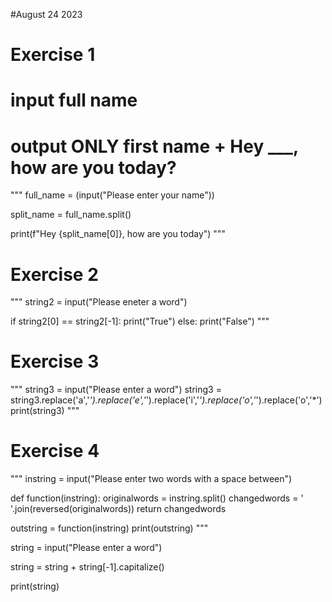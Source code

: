 #August 24 2023

# Exercise 1
# input full name
# output ONLY first name + Hey ___, how are you today?
"""
full_name = (input("Please enter your name"))

split_name = full_name.split()

print(f"Hey {split_name[0]}, how are you today")
"""

# Exercise 2
"""
string2 = input("Please eneter a word")

if string2[0] == string2[-1]:
    print("True")
else:
    print("False")
"""

# Exercise 3
"""
string3 = input("Please enter a word")
string3 = string3.replace('a','*').replace('e','*').replace('i','*').replace('o','*').replace('o','*')
print(string3)
"""

# Exercise 4
"""
instring = input("Please enter two words with a space between")

def function(instring):
    originalwords = instring.split()
    changedwords = ' '.join(reversed(originalwords))
    return changedwords

outstring = function(instring)
print(outstring)
"""

string = input("Please enter a word")

string = string + string[-1].capitalize()

print(string)

